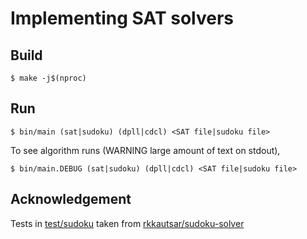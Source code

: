 # Implementing SAT solvers

## Build

    $ make -j$(nproc)

## Run

    $ bin/main (sat|sudoku) (dpll|cdcl) <SAT file|sudoku file>

To see algorithm runs (WARNING large amount of text on stdout),

    $ bin/main.DEBUG (sat|sudoku) (dpll|cdcl) <SAT file|sudoku file>

## Acknowledgement
Tests in [test/sudoku](test/sudoku) taken from [rkkautsar/sudoku-solver](https://github.com/rkkautsar/sudoku-solver/tree/main/sudoku)

